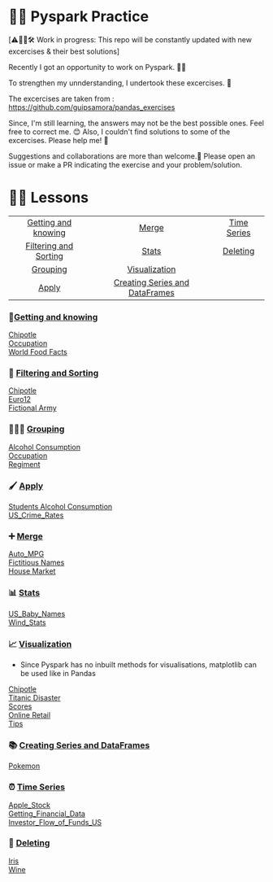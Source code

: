 # 🐍💥 Pyspark Practice

[⚠️🚧👷🛠️ Work in progress: This repo will be constantly updated with new excercises & their best solutions]

Recently I got an opportunity to work on Pyspark. 🐍💥

To strengthen my unnderstanding, I undertook these excercises. 🚀

The excercises are taken from : https://github.com/guipsamora/pandas_exercises

Since, I'm still learning, the answers may not be the best possible ones. Feel free to correct me. 😊 
Also, I couldn't find solutions to some of the excercises. Please help me! 👐

Suggestions and collaborations are more than welcome.🙂
Please open an issue or make a PR indicating the exercise and your problem/solution. 

# 👨‍🏫 Lessons
|				                                  |				                                   |                   |
|:-----------------------------------------------:|:----------------------------------------------:|:-----------------:|
|[Getting and knowing](#getting-and-knowing)      | [Merge](#merge)                                |[Time Series](#time-series)|
|[Filtering and Sorting](#filtering-and-sorting)  | [Stats](#stats)                                |[Deleting](#deleting)       |
|[Grouping](#grouping)							  | [Visualization](#visualization)                ||
|[Apply](#apply)							      | [Creating Series and DataFrames](#creating-series-and-dataframes) 		            ||
						
### 🔬[Getting and knowing](https://github.com/dhruv-agg/pyspark_practice/tree/main/01_Getting_%26_Knowing_Your_Data)  
[Chipotle](https://github.com/dhruv-agg/pyspark_practice/tree/main/01_Getting_%26_Knowing_Your_Data/Chipotle)  
[Occupation](https://github.com/dhruv-agg/pyspark_practice/tree/main/01_Getting_%26_Knowing_Your_Data/Occupation)  
[World Food Facts](https://github.com/dhruv-agg/pyspark_practice/tree/main/01_Getting_%26_Knowing_Your_Data/World%20Food%20Facts)

### 🔖 [Filtering and Sorting](https://github.com/dhruv-agg/pyspark_practice/tree/main/02_Filtering_%26_Sorting)
[Chipotle](https://github.com/dhruv-agg/pyspark_practice/tree/main/02_Filtering_%26_Sorting/Chipotle)  
[Euro12](https://github.com/dhruv-agg/pyspark_practice/tree/main/02_Filtering_%26_Sorting/Euro12)  
[Fictional Army](https://github.com/dhruv-agg/pyspark_practice/tree/main/02_Filtering_%26_Sorting/Fictional%20Army)

### 🧑‍🤝‍🧑 [Grouping](https://github.com/dhruv-agg/pyspark_practice/tree/main/03_Grouping)
[Alcohol Consumption](https://github.com/dhruv-agg/pyspark_practice/tree/main/03_Grouping/Alcohol_Consumption)  
[Occupation](https://github.com/dhruv-agg/pyspark_practice/tree/main/03_Grouping/Occupation)  
[Regiment](https://github.com/dhruv-agg/pyspark_practice/tree/main/03_Grouping/Regiment)

### 🖌️ [Apply](https://github.com/dhruv-agg/pyspark_practice/tree/main/04_Apply)
[Students Alcohol Consumption](https://github.com/dhruv-agg/pyspark_practice/tree/main/04_Apply/Students_Alcohol_Consumption)  
[US_Crime_Rates](https://github.com/dhruv-agg/pyspark_practice/tree/main/04_Apply/US_Crime_Rates)     

### ➕ [Merge](https://github.com/dhruv-agg/pyspark_practice/tree/main/05_Merge)
[Auto_MPG](https://github.com/dhruv-agg/pyspark_practice/tree/main/05_Merge/Auto_MPG)  
[Fictitious Names](https://github.com/dhruv-agg/pyspark_practice/tree/main/05_Merge/Fictitous%20Names)  
[House Market](https://github.com/dhruv-agg/pyspark_practice/tree/main/05_Merge/Housing%20Market)  

### 📊 [Stats](https://github.com/dhruv-agg/pyspark_practice/tree/main/06_Stats)
[US_Baby_Names](https://github.com/dhruv-agg/pyspark_practice/tree/main/06_Stats/US_Baby_Names)  
[Wind_Stats](https://github.com/dhruv-agg/pyspark_practice/tree/main/06_Stats/Wind_Stats)



### 📈 [Visualization](https://github.com/dhruv-agg/pyspark_practice/tree/main/07_Visualization)
- Since Pyspark has no inbuilt methods for visualisations, matplotlib can be used like in Pandas

[Chipotle](https://github.com/dhruv-agg/pyspark_practice/tree/main/07_Visualization/Chipotle)  
[Titanic Disaster](https://github.com/dhruv-agg/pyspark_practice/tree/main/07_Visualization/Titanic_Desaster)  
[Scores](https://github.com/dhruv-agg/pyspark_practice/tree/main/07_Visualization/Scores)  
[Online Retail](https://github.com/dhruv-agg/pyspark_practice/tree/main/07_Visualization/Online_Retail)  
[Tips](https://github.com/dhruv-agg/pyspark_practice/tree/main/07_Visualization/Tips)  

### 📚 [Creating Series and DataFrames](https://github.com/dhruv-agg/pyspark_practice/tree/main/08_Creating_Series_and_DataFrames)  
[Pokemon](https://github.com/dhruv-agg/pyspark_practice/tree/main/08_Creating_Series_and_DataFrames/Pokemon)  

### ⏰ [Time Series](https://github.com/dhruv-agg/pyspark_practice/tree/main/09_Time_Series)  
[Apple_Stock](https://github.com/dhruv-agg/pyspark_practice/tree/main/09_Time_Series/Apple_Stock)  
[Getting_Financial_Data](https://github.com/dhruv-agg/pyspark_practice/tree/main/09_Time_Series/Getting_Financial_Data)  
[Investor_Flow_of_Funds_US](https://github.com/dhruv-agg/pyspark_practice/tree/main/09_Time_Series/Getting_Financial_Data)  

### 🚮 [Deleting](https://github.com/dhruv-agg/pyspark_practice/tree/main/10_Deleting)  
[Iris](https://github.com/dhruv-agg/pyspark_practice/tree/main/10_Deleting/Iris)  
[Wine](https://github.com/dhruv-agg/pyspark_practice/tree/main/10_Deleting/Wine)  
